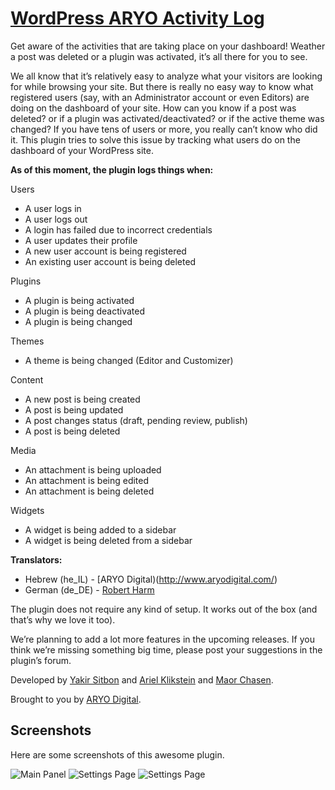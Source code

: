 [WordPress ARYO Activity Log](http://wordpress.org/plugins/aryo-activity-log/)
===============

Get aware of the activities that are taking place on your dashboard! Weather a post was deleted or a plugin was activated, it’s all there for you to see.


We all know that it’s relatively easy to analyze what your visitors are looking for while browsing your site. But there is really no easy way to know what registered users (say, with an Administrator account or even Editors) are doing on the dashboard of your site. How can you know if a post was deleted? or if a plugin was activated/deactivated? or if the active theme was changed?
If you have tens of users or more, you really can’t know who did it. This plugin tries to solve this issue by tracking what users do on the dashboard of your WordPress site. 

__As of this moment, the plugin logs things when:__


Users
* A user logs in
* A user logs out
* A login has failed due to incorrect credentials
* A user updates their profile
* A new user account is being registered
* An existing user account is being deleted

Plugins
* A plugin is being activated
* A plugin is being deactivated
* A plugin is being changed

Themes
* A theme is being changed (Editor and Customizer)

Content
* A new post is being created
* A post is being updated
* A post changes status (draft, pending review, publish)
* A post is being deleted

Media
* An attachment is being uploaded
* An attachment is being edited
* An attachment is being deleted

Widgets
* A widget is being added to a sidebar
* A widget is being deleted from a sidebar


__Translators:__

* Hebrew (he_IL) - [ARYO Digital)(http://www.aryodigital.com/)
* German (de_DE) - [Robert Harm](http://www.mapsmarker.com/)



The plugin does not require any kind of setup. It works out of the box (and that’s why we love it too).

We’re planning to add a lot more features in the upcoming releases. If you think we’re missing something big time, please post your suggestions in the plugin’s forum.



Developed by [Yakir Sitbon](http://www.yakirs.net/) and [Ariel Klikstein](http://www.arielk.net/) and [Maor Chasen](http://maorchasen.com/).

Brought to you by [ARYO Digital](http://www.aryodigital.com/).


## Screenshots

Here are some screenshots of this awesome plugin.

![Main Panel](https://raw.github.com/KingYes/wordpress-aryo-activity-log/master/screenshot-1.jpg)
![Settings Page](https://raw.github.com/KingYes/wordpress-aryo-activity-log/master/screenshot-2.jpg)
![Settings Page](https://raw.github.com/KingYes/wordpress-aryo-activity-log/master/screenshot-3.jpg)